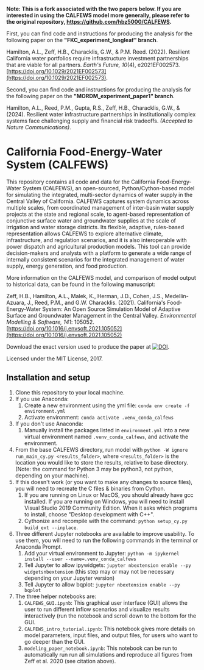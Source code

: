 **Note: This is a fork associated with the two papers below. If you are interested in using the CALFEWS model more generally, please refer to the original repository, https://github.com/hbz5000/CALFEWS.**

First, you can find code and instructions for producing the analysis for the following paper on the **"FKC_experiment_longleaf" branch**. 

Hamilton, A.L., Zeff, H.B., Characklis, G.W., & P.M. Reed. (2022). Resilient California water portfolios require infrastructure investment partnerships that are viable for all partners. *Earth's Future, 10*(4), e2021EF002573. [https://doi.org/10.1029/2021EF002573](https://doi.org/10.1029/2021EF002573).

Second, you can find code and instructions for producing the analysis for the following paper on the **"MORDM_experiment_paper1" branch**. 

Hamilton, A.L.,  Reed, P.M., Gupta, R.S., Zeff, H.B., Characklis, G.W., & (2024). Resilient water infrastructure partnerships in institutionally complex systems face challenging supply and financial risk tradeoffs. *(Accepted to Nature Communications)*.

# California Food-Energy-Water System (CALFEWS)

This repository contains all code and data for the California Food-Energy-Water System (CALFEWS), an open-sourced, Python/Cython-based model for simulating the integrated, multi-sector dynamics of water supply in the Central Valley of California.  CALFEWS captures system dynamics across multiple scales, from coordinated management of inter-basin water supply projects at the state and regional scale, to agent-based representation of conjunctive surface water and groundwater supplies at the scale of irrigation and water storage districts. Its flexible, adaptive, rules-based representation allows CALFEWS to explore alternative climate, infrastructure, and regulation scenarios, and it is also interoperable with power dispatch and agricultural production models. This tool can provide decision-makers and analysts with a platform to generate a wide range of internally consistent scenarios for the integrated management of water supply, energy generation, and food production.

More information on the CALFEWS model, and comparison of model output to historical data, can be found in the following manuscript:

Zeff, H.B., Hamilton, A.L., Malek, K., Herman, J.D., Cohen, J.S., Medellin-Azuara, J., Reed, P.M., and G.W. Characklis. (2021). California's Food-Energy-Water System: An Open Source Simulation Model of Adaptive Surface and Groundwater Management in the Central Valley. *Environmental Modelling & Software, 141*: 105052. [https://doi.org/10.1016/j.envsoft.2021.105052](https://doi.org/10.1016/j.envsoft.2021.105052) 

Download the exact version used to produce the paper at [![DOI](https://zenodo.org/badge/DOI/10.5281/zenodo.4091708.svg)](https://doi.org/10.5281/zenodo.4091708).

Licensed under the MIT License, 2017.

## Installation and setup
1. Clone this repository to your local machine.
1. If you use Anaconda:
    1. Create a new environment using the yml file: ``conda env create -f environment.yml``
    1. Activate environment: ``conda activate .venv_conda_calfews``
1. If you don't use Anaconda:
    1. Manually install the packages listed in ``environment.yml`` into a new virtual environment named ``.venv_conda_calfews``, and activate the environment.
1. From the base CALFEWS directory, run model with ``python -W ignore run_main_cy.py <results_folder>``, where ``<results_folder>`` is the location you would like to store the results, relative to base directory. (Note: the command for Python 3 may be python3, not python, depending on your machine).
1. If this doesn't work (or you want to make any changes to source files), you will need to recreate the C files & binaries from Cython. 
    1. If you are running on Linux or MacOS, you should already have gcc installed. If you are running on Windows, you will need to install Visual Studio 2019 Community Edition. When it asks which programs to install, choose "Desktop development with C++".
    1. Cythonize and recompile with the command: ``python setup_cy.py build_ext --inplace``.
1. Three different Jupyter notebooks are available to improve usability. To use them, you will need to run the following commands in the terminal or Anaconda Prompt.
    1. Add your virtual environment to Jupyter: ``python -m ipykernel install --user --name=.venv_conda_calfews``
    1. Tell Jupyter to allow ipywidgets: ``jupyter nbextension enable --py widgetsnbextension`` (this step may or may not be necessary depending on your Jupyter version)
    1. Tell Jupyter to allow bqplot: ``jupyter nbextension enable --py bqplot``
1. The three helper notebooks are:
    1. ``CALFEWS_GUI.ipynb``: This graphical user interface (GUI) allows the user to run different inflow scenarios and visualize results interactively (run the notebook and scroll down to the bottom for the GUI.
    1. ``CALFEWS_intro_tutorial.ipynb``: This notebook gives more details on model parameters, input files, and output files, for users who want to go deeper than the GUI.
    1. ``modeling_paper_notebook.ipynb``: This notebook can be run to automatically run run all simulations and reproduce all figures from Zeff et al. 2020 (see citation above).
